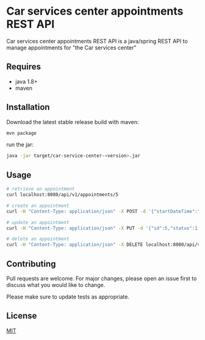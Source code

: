 # Car services center appointments REST API

Car services center appointments REST API is a java/spring REST API to manage appointments for "the Car services center"

## Requires

- java 1.8+
- maven


## Installation

Download the latest stable release
build with maven:
```bash
mvn package
```
run the jar:
```bash
java -jar target/car-service-center-<version>.jar
```

## Usage

```bash
# retrieve an appointment
curl localhost:8080/api/v1/appointments/5

# create an appointment
curl -H "Content-Type: application/json" -X POST -d '{"startDateTime":"2019-08-02 09:00:00","endDateTime":"2019-08-02 10:00:00","customerName":"Felix0802","carId":"Tesla Sx3-0802-1"}' localhost:8080/api/v1/appointments

# update an appointment
curl -H "Content-Type: application/json" -X PUT -d '{"id":5,"status":1,"startDateTime":"2019-08-02 09:00:00","endDateTime":"2019-08-02 10:00:00","customerName":"Felix0802","carId":"Tesla Sx3-0802-1", "serviceType":2, "mechanic":1}' localhost:8080/api/v1/appointments/5

# delete an appointment
curl -H "Content-Type: application/json" -X DELETE localhost:8080/api/v1/appointments/4

```

## Contributing
Pull requests are welcome. For major changes, please open an issue first to discuss what you would like to change.

Please make sure to update tests as appropriate.

## License
[MIT](https://choosealicense.com/licenses/mit/)
